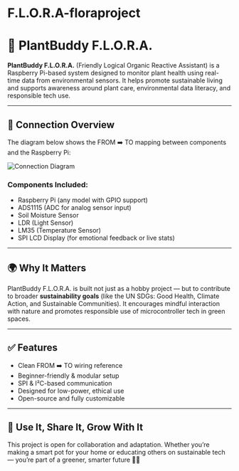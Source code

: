 # F.L.O.R.A-floraproject
 # 🌱 PlantBuddy F.L.O.R.A.

**PlantBuddy F.L.O.R.A.** (Friendly Logical Organic Reactive Assistant) is a Raspberry Pi-based system designed to monitor plant health using real-time data from environmental sensors. It helps promote sustainable living and supports awareness around plant care, environmental data literacy, and responsible tech use.

---

## 🔌 Connection Overview

The diagram below shows the FROM ➡️ TO mapping between components and the Raspberry Pi:

![Connection Diagram](docs/plantbuddy_connections.png)

### Components Included:
- Raspberry Pi (any model with GPIO support)
- ADS1115 (ADC for analog sensor input)
- Soil Moisture Sensor
- LDR (Light Sensor)
- LM35 (Temperature Sensor)
- SPI LCD Display (for emotional feedback or live stats)

---

## 🌍 Why It Matters

PlantBuddy F.L.O.R.A. is built not just as a hobby project — but to contribute to broader **sustainability goals** (like the UN SDGs: Good Health, Climate Action, and Sustainable Communities). It encourages mindful interaction with nature and promotes responsible use of microcontroller tech in green spaces.

---

## ✅ Features

- Clean FROM ➡️ TO wiring reference
- Beginner-friendly & modular setup
- SPI & I²C-based communication
- Designed for low-power, ethical use
- Open-source and fully customizable

---

## 🤝 Use It, Share It, Grow With It

This project is open for collaboration and adaptation. Whether you’re making a smart pot for your home or educating others on sustainable tech — you’re part of a greener, smarter future 🌱✨
